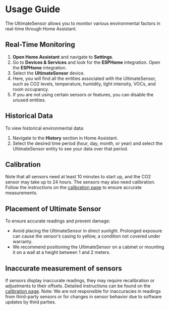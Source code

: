 # Usage Guide

The UltimateSensor allows you to monitor various environmental factors in real-time through Home Assistant.

## Real-Time Monitoring

1. **Open Home Assistant** and navigate to **Settings**.
2. Go to **Devices & Services** and look for the **ESPHome** integration. Open the **ESPHome** integration.
3. Select the **UltimateSensor** device.
4. Here, you will find all the entities associated with the UltimateSensor, such as CO2 levels, temperature, humidity, light intensity, VOCs, and room occupancy.
5. If you are not using certain sensors or features, you can disable the unused entities.

## Historical Data

To view historical environmental data:

1. Navigate to the **History** section in Home Assistant.
2. Select the desired time period (hour, day, month, or year) and select the UltimateSensor entity to see your data over that period.

## Calibration

Note that all sensors need at least 10 minutes to start up, and the CO2 sensor may take up to 24 hours. The sensors may also need calibration. Follow the instructions on the [calibration page](calibration) to ensure accurate measurements.

## Placement of Ultimate Sensor

To ensure accurate readings and prevent damage:
- Avoid placing the UltimateSensor in direct sunlight. Prolonged exposure can cause the sensor’s casing to yellow, a condition not covered under warranty.
- We recommend positioning the UltimateSensor on a cabinet or mounting it on a wall at a height between 1 and 2 meters.

## Inaccurate measurement of sensors

If sensors display inaccurate readings, they may require recalibration or adjustments to their offsets. Detailed instructions can be found on the [calibration page](calibration). Note: We are not responsible for inaccuracies in readings from third-party sensors or for changes in sensor behavior due to software updates by third parties.